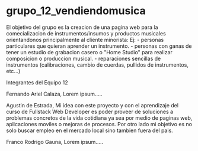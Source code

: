 # grupo_12_vendiendomusica

El objetivo del grupo es la creacion de una pagina web para la comecializacion de instrumentos/insumos y productos musicales orientandonos principalmente al cliente minorista: 
Ej: 
    - personas particulares que quieran aprender un instrumento.
    - personas con ganas de tener un estudio de grabacion casero o "Home Studio" para realizar composicion o produccion musical.
    - reparaciones sencillas de instrumentos (calibraciones, cambio de cuerdas, pullidos de instrumentos, etc...)


Integrantes del Equipo 12

Fernando Ariel Calaza,
    Lorem ipsum.....

Agustin de Estrada,
    Mi idea con este proyecto y con el aprendizaje del curso de Fullstack Web Developer es poder proveer de soluciones a problemas concretos de la vida cotidiana
    ya sea por medio de paginas web, aplicaciones moviles o mejoras de procesos.
    Por otro lado mi objetivo es no solo buscar empleo en el mercado local sino tambien fuera del pais.
    
Franco Rodrigo Gauna,
    Lorem ipsum.....
